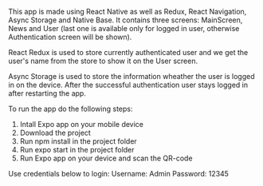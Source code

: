 This app is made using React Native as well as Redux, React Navigation, Async Storage and Native Base. It contains three screens: MainScreen, News and User (last one is available only for logged in user, otherwise Authentication screen will be shown). 

React Redux is used to store currently authenticated user and we get the user's name from the store to show it on the User screen.

Async Storage is used to store the information wheather the user is logged in on the device. After the successful authentication user stays logged in after restarting the app.

To run the app do the following steps:
1. Intall Expo app on your mobile device
2. Download the project
3. Run npm install in the project folder
4. Run expo start in the project folder
5. Run Expo app on your device and scan the QR-code 

Use credentials below to login: 
Username: Admin
Password: 12345 
